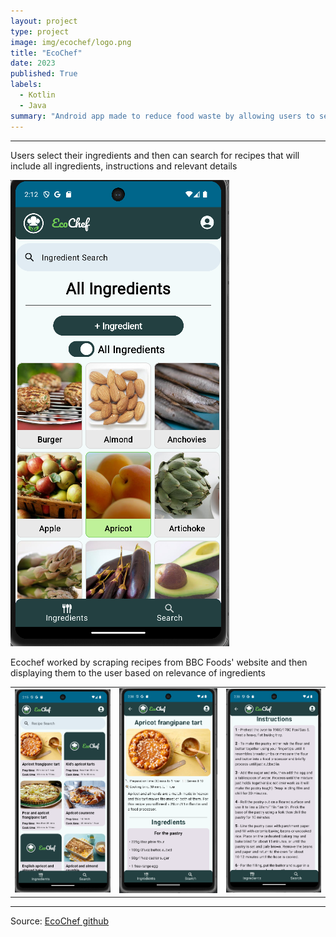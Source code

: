 ```yaml
---
layout: project
type: project
image: img/ecochef/logo.png
title: "EcoChef"
date: 2023
published: True
labels:
  - Kotlin
  - Java
summary: "Android app made to reduce food waste by allowing users to select ingredients or dietary requirements to find recipes."
---
```


<hr>
<p>Users select their ingredients and then can search for recipes that will include all ingredients, instructions and relevant details</p>
<img class="img-fluid" src="../img/ecochef/ingr.png">
<p>Ecochef worked by scraping recipes from BBC Foods' website and then displaying them to the user based on relevance of ingredients</p>
<table>
  <tr>
<td><img class="img-fluid" src="../img/ecochef/search.png"></td>
<td><img class="img-fluid" src="../img/ecochef/reci1.png"></td>
<td><img class="img-fluid" src="../img/ecochef/reci2.png"></td>
  </tr>
</table>
<hr>

Source: <a href="https://github.com/TH3Eimis/ecochef"><i class="large github icon "></i>EcoChef github</a>
